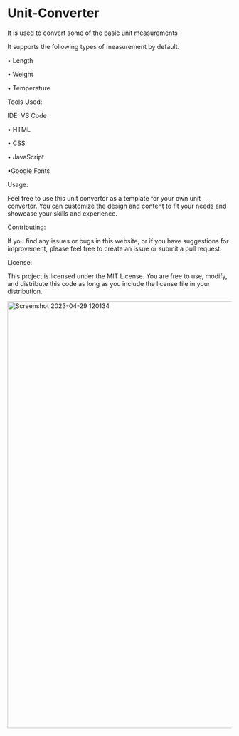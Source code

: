 # Unit-Converter

It is used to convert some of the basic unit measurements

It supports the following types of measurement by default.

• Length

• Weight

• Temperature

Tools Used:

IDE: VS Code

• HTML

• CSS

• JavaScript

•Google Fonts

Usage:

Feel free to use this unit convertor as a template for your own unit convertor. You can customize the design and content to fit your needs and showcase your skills and experience.

Contributing:

If you find any issues or bugs in this website, or if you have suggestions for improvement, please feel free to create an issue or submit a pull request.

License:

This project is licensed under the MIT License. You are free to use, modify, and distribute this code as long as you include the license file in your distribution.

<img width="960" alt="Screenshot 2023-04-29 120134" src="https://user-images.githubusercontent.com/103184529/235287840-c6a662a4-ae2b-4697-bc72-989a67575cf7.png">
